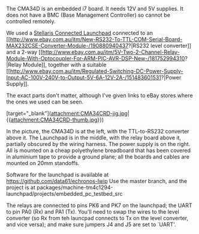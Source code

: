 The CMA34D is an embedded i7 board. It needs 12V and 5V supplies. It
does not have a BMC (Base Management Controller) so cannot be controlled
remotely.

We used a [Stellaris Connected Launchpad](http://www.ti.com/tool/ek-tm4c1294xl) connected to an
\[\[<http://www.ebay.com.au/itm/New-RS232-To-TTL-COM-Serial-Board-MAX232CSE-Converter-Module-/190880940437>?|RS232
level converter\]\] and a 2-way
\[\[<http://www.ebay.com.au/itm/5V-Two-2-Channel-Relay-Module-With-Optocoupler-For-ARM-PIC-AVR-DSP-New-/181752994310>?|Relay
Module\]\], together with a suitable
\[\[<http://www.ebay.com.au/itm/Regulated-Switching-DC-Power-Supply-Input-AC-100V-240V-to-Output-5V-6A-12V-2A-/151483601531>?|Power
Supply\]\].

The exact parts don't matter, although I've given links to eBay stores
where the ones we used can be seen.

[target="\_blank"](<attachment:CMA34CRD-jig.jpg>|{{<attachment:CMA34CRD-thumb.jpg>}})

In the picture, the CMA34D is at the left, with the TTL-to-RS232
converter above it. The Launchpad is in the middle, with the relay board
above it, partially obscured by the wiring harness. The power supply is
on the right. All is mounted on a cheap polyethylene breadboard that has
been covered in aluminium tape to provide a ground plane; all the boards
and cables are mounted on 20mm standoffs.

Software for the launchpad is available at
<https://github.com/data61/echronos-lwip> Use the master branch, and the
project is at
packages/machine-tm4c1294-launchpad/projects/embedded\_pc\_testbed\_src

The relays are connected to pins PK6 and PK7 on the launchpad; the UART
to pin PA0 (Rx) and PA1 (Tx). You'll need to swap the wires to the level
converter (so Rx from teh launcpad connects to Tx on the level
converter, and vice versa); and make sure jumpers J4 and J5 are set to
\`UART'.
